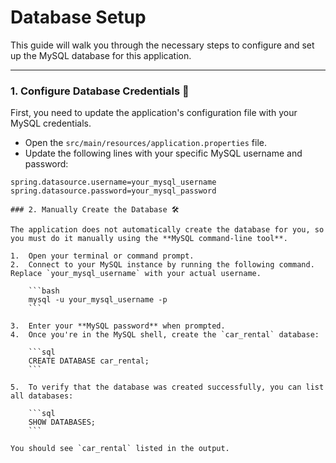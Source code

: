 # Database Setup

This guide will walk you through the necessary steps to configure and set up the MySQL database for this application.

---

### 1. Configure Database Credentials 🔑

First, you need to update the application's configuration file with your MySQL credentials.

* Open the `src/main/resources/application.properties` file.
* Update the following lines with your specific MySQL username and password:

```properties
spring.datasource.username=your_mysql_username
spring.datasource.password=your_mysql_password

### 2. Manually Create the Database 🛠️

The application does not automatically create the database for you, so you must do it manually using the **MySQL command-line tool**.

1.  Open your terminal or command prompt.
2.  Connect to your MySQL instance by running the following command. Replace `your_mysql_username` with your actual username.

    ```bash
    mysql -u your_mysql_username -p
    ```

3.  Enter your **MySQL password** when prompted.
4.  Once you're in the MySQL shell, create the `car_rental` database:

    ```sql
    CREATE DATABASE car_rental;
    ```

5.  To verify that the database was created successfully, you can list all databases:

    ```sql
    SHOW DATABASES;
    ```

You should see `car_rental` listed in the output.
